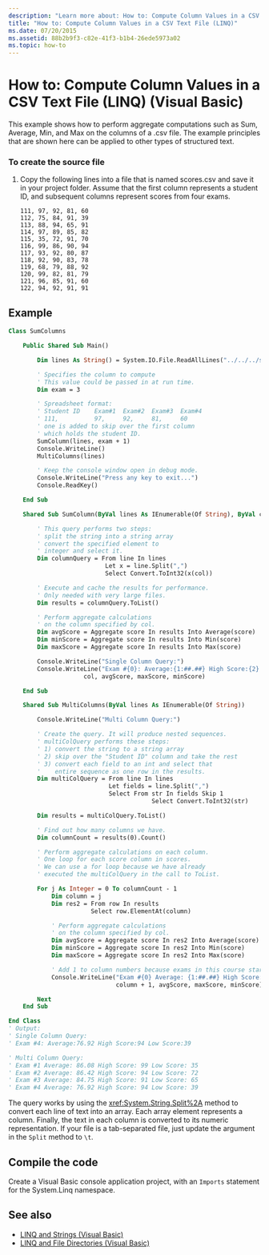 ```yaml
---
description: "Learn more about: How to: Compute Column Values in a CSV Text File (LINQ) (Visual Basic)"
title: "How to: Compute Column Values in a CSV Text File (LINQ)"
ms.date: 07/20/2015
ms.assetid: 88b2b9f3-c82e-41f3-b1b4-26ede5973a02
ms.topic: how-to
---
```

# How to: Compute Column Values in a CSV Text File (LINQ) (Visual Basic)

This example shows how to perform aggregate computations such as Sum, Average, Min, and Max on the columns of a .csv file. The example principles that are shown here can be applied to other types of structured text.

### To create the source file

1. Copy the following lines into a file that is named scores.csv and save it in your project folder. Assume that the first column represents a student ID, and subsequent columns represent scores from four exams.

    ```csv
    111, 97, 92, 81, 60
    112, 75, 84, 91, 39
    113, 88, 94, 65, 91
    114, 97, 89, 85, 82
    115, 35, 72, 91, 70
    116, 99, 86, 90, 94
    117, 93, 92, 80, 87
    118, 92, 90, 83, 78
    119, 68, 79, 88, 92
    120, 99, 82, 81, 79
    121, 96, 85, 91, 60
    122, 94, 92, 91, 91
    ```

## Example

```vb
Class SumColumns

    Public Shared Sub Main()

        Dim lines As String() = System.IO.File.ReadAllLines("../../../scores.csv")

        ' Specifies the column to compute
        ' This value could be passed in at run time.
        Dim exam = 3

        ' Spreadsheet format:
        ' Student ID    Exam#1  Exam#2  Exam#3  Exam#4
        ' 111,          97,     92,     81,     60
        ' one is added to skip over the first column
        ' which holds the student ID.
        SumColumn(lines, exam + 1)
        Console.WriteLine()
        MultiColumns(lines)

        ' Keep the console window open in debug mode.
        Console.WriteLine("Press any key to exit...")
        Console.ReadKey()

    End Sub

    Shared Sub SumColumn(ByVal lines As IEnumerable(Of String), ByVal col As Integer)

        ' This query performs two steps:
        ' split the string into a string array
        ' convert the specified element to
        ' integer and select it.
        Dim columnQuery = From line In lines
                           Let x = line.Split(",")
                           Select Convert.ToInt32(x(col))

        ' Execute and cache the results for performance.
        ' Only needed with very large files.
        Dim results = columnQuery.ToList()

        ' Perform aggregate calculations
        ' on the column specified by col.
        Dim avgScore = Aggregate score In results Into Average(score)
        Dim minScore = Aggregate score In results Into Min(score)
        Dim maxScore = Aggregate score In results Into Max(score)

        Console.WriteLine("Single Column Query:")
        Console.WriteLine("Exam #{0}: Average:{1:##.##} High Score:{2} Low Score:{3}",
                     col, avgScore, maxScore, minScore)

    End Sub

    Shared Sub MultiColumns(ByVal lines As IEnumerable(Of String))

        Console.WriteLine("Multi Column Query:")

        ' Create the query. It will produce nested sequences.
        ' multiColQuery performs these steps:
        ' 1) convert the string to a string array
        ' 2) skip over the "Student ID" column and take the rest
        ' 3) convert each field to an int and select that
        '    entire sequence as one row in the results.
        Dim multiColQuery = From line In lines
                            Let fields = line.Split(",")
                            Select From str In fields Skip 1
                                        Select Convert.ToInt32(str)

        Dim results = multiColQuery.ToList()

        ' Find out how many columns we have.
        Dim columnCount = results(0).Count()

        ' Perform aggregate calculations on each column.
        ' One loop for each score column in scores.
        ' We can use a for loop because we have already
        ' executed the multiColQuery in the call to ToList.

        For j As Integer = 0 To columnCount - 1
            Dim column = j
            Dim res2 = From row In results
                       Select row.ElementAt(column)

            ' Perform aggregate calculations
            ' on the column specified by col.
            Dim avgScore = Aggregate score In res2 Into Average(score)
            Dim minScore = Aggregate score In res2 Into Min(score)
            Dim maxScore = Aggregate score In res2 Into Max(score)

            ' Add 1 to column numbers because exams in this course start with #1
            Console.WriteLine("Exam #{0} Average: {1:##.##} High Score: {2} Low Score: {3}",
                              column + 1, avgScore, maxScore, minScore)

        Next
    End Sub

End Class
' Output:
' Single Column Query:
' Exam #4: Average:76.92 High Score:94 Low Score:39

' Multi Column Query:
' Exam #1 Average: 86.08 High Score: 99 Low Score: 35
' Exam #2 Average: 86.42 High Score: 94 Low Score: 72
' Exam #3 Average: 84.75 High Score: 91 Low Score: 65
' Exam #4 Average: 76.92 High Score: 94 Low Score: 39
```

The query works by using the <xref:System.String.Split%2A> method to convert each line of text into an array. Each array element represents a column. Finally, the text in each column is converted to its numeric representation. If your file is a tab-separated file, just update the argument in the `Split` method to `\t`.

## Compile the code

Create a Visual Basic console application project, with an `Imports` statement for the System.Linq namespace.

## See also

- [LINQ and Strings (Visual Basic)](linq-and-strings.md)
- [LINQ and File Directories (Visual Basic)](linq-and-file-directories.md)
